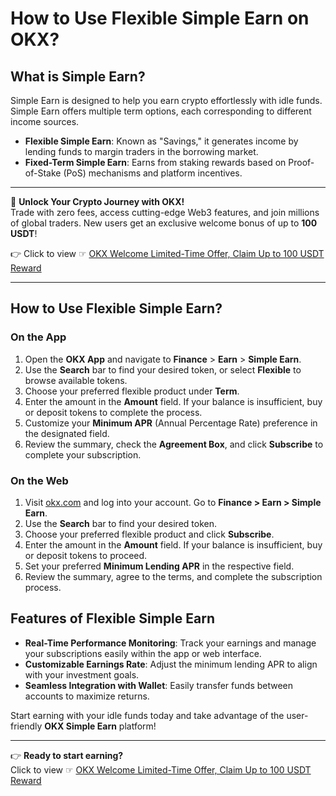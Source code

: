 # How to Use Flexible Simple Earn on OKX?

## What is Simple Earn?

Simple Earn is designed to help you earn crypto effortlessly with idle funds. Simple Earn offers multiple term options, each corresponding to different income sources.

- **Flexible Simple Earn**: Known as "Savings," it generates income by lending funds to margin traders in the borrowing market.
- **Fixed-Term Simple Earn**: Earns from staking rewards based on Proof-of-Stake (PoS) mechanisms and platform incentives.

---

🚀 **Unlock Your Crypto Journey with OKX!**  
Trade with zero fees, access cutting-edge Web3 features, and join millions of global traders. New users get an exclusive welcome bonus of up to **100 USDT**!  

👉 Click to view ☞ [OKX Welcome Limited-Time Offer, Claim Up to 100 USDT Reward](https://bit.ly/OKXe)

---

## How to Use Flexible Simple Earn?

### On the App

1. Open the **OKX App** and navigate to **Finance** > **Earn** > **Simple Earn**.
2. Use the **Search** bar to find your desired token, or select **Flexible** to browse available tokens.
3. Choose your preferred flexible product under **Term**.
4. Enter the amount in the **Amount** field. If your balance is insufficient, buy or deposit tokens to complete the process.
5. Customize your **Minimum APR** (Annual Percentage Rate) preference in the designated field.
6. Review the summary, check the **Agreement Box**, and click **Subscribe** to complete your subscription.

### On the Web

1. Visit [okx.com](https://bit.ly/OKXe) and log into your account. Go to **Finance > Earn > Simple Earn**.
2. Use the **Search** bar to find your desired token.
3. Choose your preferred flexible product and click **Subscribe**.
4. Enter the amount in the **Amount** field. If your balance is insufficient, buy or deposit tokens to proceed.
5. Set your preferred **Minimum Lending APR** in the respective field.
6. Review the summary, agree to the terms, and complete the subscription process.

## Features of Flexible Simple Earn

- **Real-Time Performance Monitoring**: Track your earnings and manage your subscriptions easily within the app or web interface.
- **Customizable Earnings Rate**: Adjust the minimum lending APR to align with your investment goals.
- **Seamless Integration with Wallet**: Easily transfer funds between accounts to maximize returns.

Start earning with your idle funds today and take advantage of the user-friendly **OKX Simple Earn** platform!

---
👉 **Ready to start earning?**  
Click to view ☞ [OKX Welcome Limited-Time Offer, Claim Up to 100 USDT Reward](https://bit.ly/OKXe)
